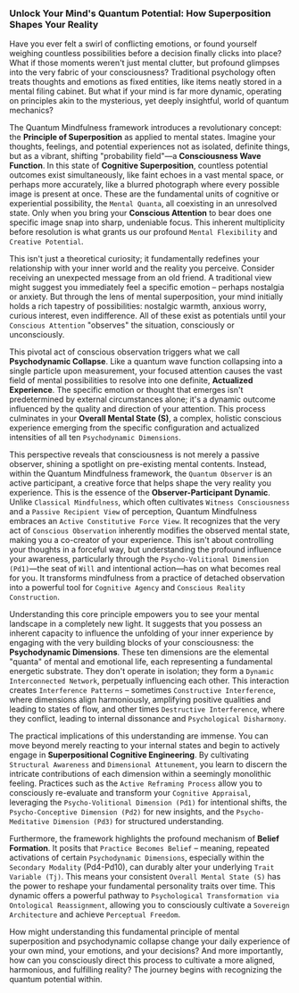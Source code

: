 ### Unlock Your Mind's Quantum Potential: How Superposition Shapes Your Reality

Have you ever felt a swirl of conflicting emotions, or found yourself weighing countless possibilities before a decision finally clicks into place? What if those moments weren't just mental clutter, but profound glimpses into the very fabric of your consciousness? Traditional psychology often treats thoughts and emotions as fixed entities, like items neatly stored in a mental filing cabinet. But what if your mind is far more dynamic, operating on principles akin to the mysterious, yet deeply insightful, world of quantum mechanics?

The Quantum Mindfulness framework introduces a revolutionary concept: the **Principle of Superposition** as applied to mental states. Imagine your thoughts, feelings, and potential experiences not as isolated, definite things, but as a vibrant, shifting "probability field"—a **Consciousness Wave Function**. In this state of **Cognitive Superposition**, countless potential outcomes exist simultaneously, like faint echoes in a vast mental space, or perhaps more accurately, like a blurred photograph where every possible image is present at once. These are the fundamental units of cognitive or experiential possibility, the `Mental Quanta`, all coexisting in an unresolved state. Only when you bring your **Conscious Attention** to bear does one specific image snap into sharp, undeniable focus. This inherent multiplicity before resolution is what grants us our profound `Mental Flexibility` and `Creative Potential`.

This isn't just a theoretical curiosity; it fundamentally redefines your relationship with your inner world and the reality you perceive. Consider receiving an unexpected message from an old friend. A traditional view might suggest you immediately feel a specific emotion – perhaps nostalgia or anxiety. But through the lens of mental superposition, your mind initially holds a rich tapestry of possibilities: nostalgic warmth, anxious worry, curious interest, even indifference. All of these exist as potentials until your `Conscious Attention` "observes" the situation, consciously or unconsciously.

This pivotal act of conscious observation triggers what we call **Psychodynamic Collapse**. Like a quantum wave function collapsing into a single particle upon measurement, your focused attention causes the vast field of mental possibilities to resolve into one definite, **Actualized Experience**. The specific emotion or thought that emerges isn't predetermined by external circumstances alone; it's a dynamic outcome influenced by the quality and direction of your attention. This process culminates in your **Overall Mental State (S)**, a complex, holistic conscious experience emerging from the specific configuration and actualized intensities of all ten `Psychodynamic Dimensions`.

This perspective reveals that consciousness is not merely a passive observer, shining a spotlight on pre-existing mental contents. Instead, within the Quantum Mindfulness framework, the `Quantum Observer` is an active participant, a creative force that helps shape the very reality you experience. This is the essence of the **Observer-Participant Dynamic**. Unlike `Classical Mindfulness`, which often cultivates `Witness Consciousness` and a `Passive Recipient View` of perception, Quantum Mindfulness embraces an `Active Constitutive Force View`. It recognizes that the very act of `Conscious Observation` inherently modifies the observed mental state, making you a co-creator of your experience. This isn't about controlling your thoughts in a forceful way, but understanding the profound influence your awareness, particularly through the `Psycho-Volitional Dimension (Pd1)`—the seat of `Will` and intentional action—has on what becomes real for you. It transforms mindfulness from a practice of detached observation into a powerful tool for `Cognitive Agency` and `Conscious Reality Construction`.

Understanding this core principle empowers you to see your mental landscape in a completely new light. It suggests that you possess an inherent capacity to influence the unfolding of your inner experience by engaging with the very building blocks of your consciousness: the **Psychodynamic Dimensions**. These ten dimensions are the elemental "quanta" of mental and emotional life, each representing a fundamental energetic substrate. They don't operate in isolation; they form a `Dynamic Interconnected Network`, perpetually influencing each other. This interaction creates `Interference Patterns` – sometimes `Constructive Interference`, where dimensions align harmoniously, amplifying positive qualities and leading to states of flow, and other times `Destructive Interference`, where they conflict, leading to internal dissonance and `Psychological Disharmony`.

The practical implications of this understanding are immense. You can move beyond merely reacting to your internal states and begin to actively engage in **Superpositional Cognitive Engineering**. By cultivating `Structural Awareness` and `Dimensional Attunement`, you learn to discern the intricate contributions of each dimension within a seemingly monolithic feeling. Practices such as the `Active Reframing Process` allow you to consciously re-evaluate and transform your `Cognitive Appraisal`, leveraging the `Psycho-Volitional Dimension (Pd1)` for intentional shifts, the `Psycho-Conceptive Dimension (Pd2)` for new insights, and the `Psycho-Meditative Dimension (Pd3)` for structured understanding.

Furthermore, the framework highlights the profound mechanism of **Belief Formation**. It posits that `Practice Becomes Belief` – meaning, repeated activations of certain `Psychodynamic Dimensions`, especially within the `Secondary Modality` (Pd4-Pd10), can durably alter your underlying `Trait Variable (Tj)`. This means your consistent `Overall Mental State (S)` has the power to reshape your fundamental personality traits over time. This dynamic offers a powerful pathway to `Psychological Transformation via Ontological Reassignment`, allowing you to consciously cultivate a `Sovereign Architecture` and achieve `Perceptual Freedom`.

How might understanding this fundamental principle of mental superposition and psychodynamic collapse change your daily experience of your own mind, your emotions, and your decisions? And more importantly, how can you consciously direct this process to cultivate a more aligned, harmonious, and fulfilling reality? The journey begins with recognizing the quantum potential within.
